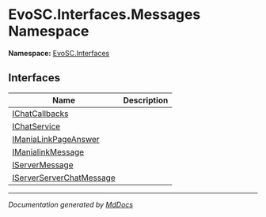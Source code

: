 ﻿<!--  
  <auto-generated>   
    The contents of this file were generated by a tool.  
    Changes to this file may be list if the file is regenerated  
  </auto-generated>   
-->

# EvoSC.Interfaces.Messages Namespace

**Namespace:** [EvoSC.Interfaces](../index.md)  

## Interfaces

| Name                                                          | Description |
| ------------------------------------------------------------- | ----------- |
| [IChatCallbacks](IChatCallbacks/index.md)                     |             |
| [IChatService](IChatService/index.md)                         |             |
| [IManiaLinkPageAnswer](IManiaLinkPageAnswer/index.md)         |             |
| [IManialinkMessage](IManialinkMessage/index.md)               |             |
| [IServerMessage](IServerMessage/index.md)                     |             |
| [IServerServerChatMessage](IServerServerChatMessage/index.md) |             |

___

*Documentation generated by [MdDocs](https://github.com/ap0llo/mddocs)*
